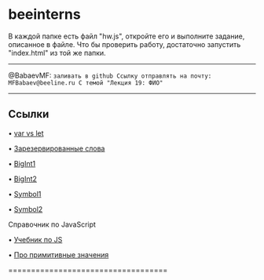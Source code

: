 # beeinterns

В каждой папке есть файл "hw.js", откройте его и выполните задание, описанное в файле.
Что бы проверить работу, достаточно запустить "index.html" из той же папки.

--------------------------------
@BabaevMF: 
`заливать в github
Ссылку отправлять на почту:
MFBabaev@beeline.ru
С темой "Лекция 19: ФИО"`

________________________________

## Ссылки

• [var vs let](https://medium.com/nuances-of-programming/%D0%B2-%D1%87%D1%91%D0%BC-%D1%80%D0%B0%D0%B7%D0%BD%D0%B8%D1%86%D0%B0-%D0%BC%D0%B5%D0%B6%D0%B4%D1%83-var-let-%D0%B8-const-%D0%B2-javascript-3084bfe9f7a3)


• [Зарезервированные слова](https://developer.mozilla.org/ru/docs/Web/JavaScript/Reference/Lexical_grammar#%D0%9A%D0%BB%D1%8E%D1%87%D0%B5%D0%B2%D1%8B%D0%B5_%D1%81%D0%BB%D0%BE%D0%B2%D0%B0)


• [BigInt1](https://learn.javascript.ru/bigint)

• [BigInt2](https://developer.mozilla.org/ru/docs/Web/JavaScript/Reference/Global_Objects/BigInt)


• [Symbol1](https://learn.javascript.ru/symbol)

• [Symbol2](https://developer.mozilla.org/ru/docs/Web/JavaScript/Reference/Global_Objects/Symbol)

Справочник по JavaScript

• [Учебник по JS](https://learn.javascript.ru/)

• [Про примитивные значения](https://developer.mozilla.org/ru/docs/Web/JavaScript/Data_structures)

===================================